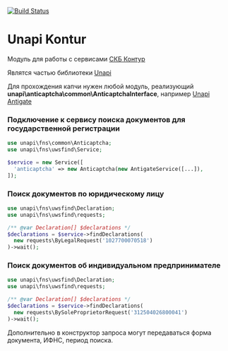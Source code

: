 [![Build Status](https://travis-ci.org/xRubin/unapi-kontur.svg?branch=master)](https://travis-ci.org/xRubin/unapi-kontur)
# Unapi Kontur
Модуль для работы с сервисами [СКБ Контур](https://kontur.ru)

Являтся частью библиотеки [Unapi](https://github.com/xRubin/unapi)

Для прохождения капчи нужен любой модуль, реализующий **unapi\anticaptcha\common\AnticaptchaInterface**, например [Unapi Antigate](https://github.com/xRubin/unapi-anticaptcha-antigate)

### Подключение к сервису поиска документов для государственной регистрации
```php
use unapi\fns\common\Anticaptcha;
use unapi\fns\uwsfind\Service;

$service = new Service([
  'anticaptcha' => new Anticaptcha(new AntigateService([...]),
]);
```

### Поиск документов по юридическому лицу

```php
use unapi\fns\uwsfind\Declaration;
use unapi\fns\uwsfind\requests;

/** @var Declaration[] $declarations */
$declarations = $service->findDeclarations(
  new requests\ByLegalRequest('1027700070518')
)->wait();
```

### Поиск документов об индивидуальном предпринимателе

```php
use unapi\fns\uwsfind\Declaration;
use unapi\fns\uwsfind\requests;

/** @var Declaration[] $declarations */
$declarations = $service->findDeclarations(
  new requests\BySoleProprietorRequest('312504026800041')
)->wait();
```

Дополнительно в конструктор запроса могут передаваться форма документа, ИФНС, период поиска.